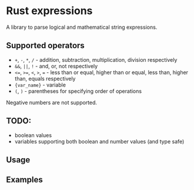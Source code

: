 # Rust expressions

A library to parse logical and mathematical string expressions.

## Supported operators

 - `+`, `-`, `*`, `/` - addition, subtraction, multiplication, division respectively
 - `&&`, `||`, `!` - and, or, not respectively
 - `<=`, `>=`, `<`, `>`, `=` - less than or equal, higher than or equal, less than, higher than, equals respectively
 - `{var_name}` - variable
 - `(`, `)` - parentheses for specifying order of operations

Negative numbers are not supported.

## TODO:
 - boolean values
 - variables supporting both boolean and number values (and type safe)

## Usage

## Examples
